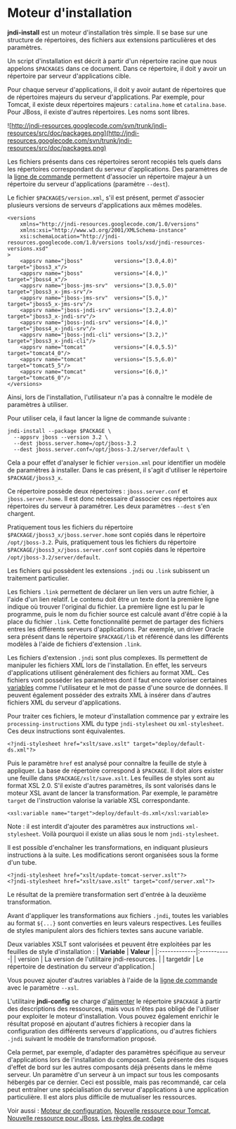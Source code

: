 # Moteur d'installation #

**jndi-install** est un moteur d'installation très simple. Il se base sur une structure
de répertoires, des fichiers aux extensions particulières et des paramètres.

Un script d'installation est décrit à partir d'un répertoire racine que nous appelons
`$PACKAGES` dans ce document. Dans ce répertoire, il doit y avoir un répertoire
par serveur d'applications cible.

Pour chaque serveur d'applications, il doit y avoir autant de répertoires que de
répertoires majeurs du serveur d'applications. Par exemple, pour Tomcat, il
existe deux répertoires majeurs : `catalina.home` et `catalina.base`. Pour
JBoss, il existe d'autres répertoires. Les noms sont libres.

![http://jndi-resources.googlecode.com/svn/trunk/jndi-resources/src/doc/packages.png](http://jndi-resources.googlecode.com/svn/trunk/jndi-resources/src/doc/packages.png)

Les fichiers présents dans ces répertoires seront recopiés tels quels dans les
répertoires correspondant du serveur d'applications. Des paramètres de la
[ligne de commande](ligneDeCommandes.md) permettent d'associer un répertoire majeur
à un répertoire du serveur d'applications (paramètre `--dest`).

Le fichier `$PACKAGES/version.xml`, s'il est présent, permet d'associer plusieurs
versions de serveurs d'applications aux mêmes modèles.
```
<versions
	xmlns="http://jndi-resources.googlecode.com/1.0/versions"
	xmlns:xsi="http://www.w3.org/2001/XMLSchema-instance"
	xsi:schemaLocation="http://jndi-resources.googlecode.com/1.0/versions tools/xsd/jndi-resources-versions.xsd"
>
	<appsrv name="jboss"          versions="[3.0,4.0)"   target="jboss3_x"/>
	<appsrv name="jboss"          versions="[4.0,)"      target="jboss4_x"/>
	<appsrv name="jboss-jms-srv"  versions="[3.0,5.0)"   target="jboss3_x-jms-srv"/>
	<appsrv name="jboss-jms-srv"  versions="[5.0,)"      target="jboss5_x-jms-srv"/>
	<appsrv name="jboss-jndi-srv" versions="[3.2,4.0)"   target="jboss3_x-jndi-srv"/>
	<appsrv name="jboss-jndi-srv" versions="[4.0,)"      target="jboss4_x-jndi-srv"/>
	<appsrv name="jboss-jndi-cli" versions="[3.2,)"      target="jboss3_x-jndi-cli"/>
	<appsrv name="tomcat"         versions="[4.0,5.5)"   target="tomcat4_0"/>
	<appsrv name="tomcat"         versions="[5.5,6.0)"   target="tomcat5_5"/>
	<appsrv name="tomcat"         versions="[6.0,)"      target="tomcat6_0"/>
</versions>
```
Ainsi, lors de l'installation, l'utilisateur n'a pas à connaître le modèle de
paramètres à utiliser.

Pour utiliser cela, il faut lancer la ligne de commande suivante :
```
jndi-install --package $PACKAGE \
  --appsrv jboss --version 3.2 \
  --dest jboss.server.home=/opt/jboss-3.2
  --dest jboss.server.conf=/opt/jboss-3.2/server/default \
```
Cela a pour effet d'analyser le fichier `version.xml` pour identifier un
modèle de paramètres à installer. Dans le cas présent, il s'agit d'utiliser
le répertoire `$PACKAGE/jboss3_x`.

Ce répertoire possède deux répertoires : `jboss.server.conf` et
`jboss.server.home`. Il est donc nécessaire d'associer ces répertoires aux
répertoires du serveur à paramétrer. Les deux paramètres `--dest` s'en chargent.

Pratiquement tous les fichiers du répertoire
`$PACKAGE/jboss3_x/jboss.server.home` sont copiés dans le répertoire
`/opt/jboss-3.2`. Puis, pratiquement tous les fichiers du répertoire
`$PACKAGE/jboss3_x/jboss.server.conf` sont copiés dans le répertoire
`/opt/jboss-3.2/server/default`.

Les fichiers qui possèdent les extensions `.jndi` ou `.link` subissent
un traitement particulier.

Les fichiers `.link` permettent de déclarer un lien vers un autre fichier,
à l'aide d'un lien relatif. Le contenu doit être un texte dont la première
ligne indique où trouver l'original du fichier. La première ligne est lu par
le programme, puis le nom du fichier source est calculé avant d'être copié
à la place du fichier `.link`. Cette fonctionnalité permet de partager des
fichiers entres les différents serveurs d'applications. Par exemple, un
driver Oracle sera présent dans le répertoire `$PACKAGE/lib` et référencé
dans les différents modèles à l'aide de fichiers d'extension `.link`.

Les fichiers d'extension `.jndi` sont plus complexes. Ils permettent de
manipuler les fichiers XML lors de l'installation. En effet, les serveurs
d'applications utilisent généralement des fichiers au format XML. Ces
fichiers vont posséder les paramètres dont il faut encore valoriser
certaines [variables](variables.md) comme l'utilisateur et le mot de passe d'une source
de données. Il peuvent également posséder des extraits XML à insérer dans
d'autres fichiers XML du serveur d'applications.

Pour traiter ces fichiers, le moteur d'installation commence par y extraire
les `processing-instructions` XML du type `jndi-stylesheet` ou `xml-stylesheet`.
Ces deux instructions sont équivalentes.
```
<?jndi-stylesheet href="xslt/save.xslt" target="deploy/default-ds.xml"?>
```
Puis le paramètre `href` est analysé pour connaître la feuille de style à
appliquer. La base de répertoire correspond à `$PACKAGE`. Il doit alors exister
une feuille dans `$PACKAGE/xslt/save.xslt`. Les feuilles de styles sont au
format XSL 2.0. S'il existe d'autres paramètres, ils sont valorisés dans le
moteur XSL avant de lancer la transformation. Par exemple, le paramètre `target`
de l'instruction valorise la variable XSL correspondante.
```
<xsl:variable name="target">deploy/default-ds.xml</xsl:variable>
```
Note : il est interdit d'ajouter des paramètres aux instructions `xml-stylesheet`.
Voilà pourquoi il existe un alias sous le nom `jndi-stylesheet`.

Il est possible d'enchaîner les transformations, en indiquant plusieurs
instructions à la suite. Les modifications seront organisées sous la forme d'un tube.
```
<?jndi-stylesheet href="xslt/update-tomcat-server.xslt"?>
<?jndi-stylesheet href="xslt/save.xslt" target="conf/server.xml"?>
```
Le résultat de la première transformation sert d'entrée à la deuxième transformation.

Avant d'appliquer les transformations aux fichiers `.jndi`, toutes les
variables au format `${...}` sont converties en leurs valeurs respectives.
Les feuilles de styles manipulent alors des fichiers textes sans aucune variable.

Deux variables XSLT sont valorisées et peuvent être exploitées par les
feuilles de style d'installation :
| **Variable** | **Valeur** |
|:-------------|:-----------|
| version | La version de l'utilitaire jndi-resources. |
| targetdir | Le répertoire de destination du serveur d'application.|

Vous pouvez ajouter d'autres variables à l'aide de la
[ligne de commande](ligneDeCommandes.md) avec le paramètre `--xsl`.

L'utilitaire **jndi-config** se charge d'[alimenter](moteurConfiguration.md)
le répertoire `$PACKAGE` à partir des descriptions des ressources, mais vous
n'êtes pas obligé de l'utiliser pour exploiter le moteur d'installation.
Vous pouvez également enrichir le résultat proposé en ajoutant d'autres fichiers
à recopier dans la configuration des différents serveurs d'applications, ou
d'autres fichiers `.jndi` suivant le modèle de transformation proposé.

Cela permet, par exemple, d'adapter des paramètres spécifique au serveur
d'applications lors de l'installation du composant. Cela présente des risques
d'effet de bord sur les autres composants déjà présents dans le même serveur.
Un paramètre d'un serveur à un impact sur tous les composants hébergés par ce dernier.
Ceci est possible, mais pas recommandé, car cela peut entraîner une
spécialisation du serveur d'applications à une application particulière. Il
est alors plus difficile de mutualiser les ressources.

Voir aussi : [Moteur de configuration](moteurConfiguration.md), [Nouvelle ressource pour Tomcat](extensionTomcat.md), [Nouvelle ressource pour JBoss](extensionJBoss.md), [Les règles de codage](reglesCodage.md)